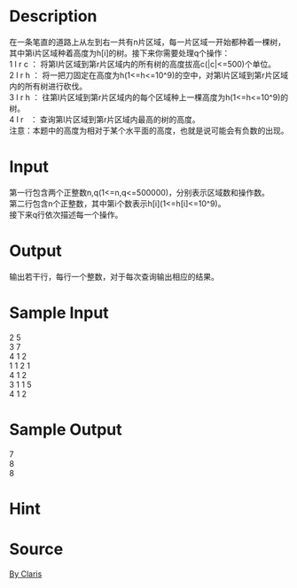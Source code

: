 
# Description

<div class="content"><div>在一条笔直的道路上从左到右一共有n片区域，每一片区域一开始都种着一棵树，其中第i片区域种着高度为h[i]的树。接下来你需要处理q个操作：</div>
<div>1 l r c ： 将第l片区域到第r片区域内的所有树的高度拔高c(|c|&lt;=500)个单位。</div>
<div>2 l r h ： 将一把刀固定在高度为h(1&lt;=h&lt;=10^9)的空中，对第l片区域到第r片区域内的所有树进行砍伐。</div>
<div>3 l r h ： 往第l片区域到第r片区域内的每个区域种上一棵高度为h(1&lt;=h&lt;=10^9)的树。</div>
<div>4 l r   ： 查询第l片区域到第r片区域内最高的树的高度。</div>
<div>注意：本题中的高度为相对于某个水平面的高度，也就是说可能会有负数的出现。</div>
<div></div>
<p></p></div>

# Input

<div class="content"><div>第一行包含两个正整数n,q(1&lt;=n,q&lt;=500000)，分别表示区域数和操作数。</div>
<div>第二行包含n个正整数，其中第i个数表示h[i](1&lt;=h[i]&lt;=10^9)。</div>
<div>接下来q行依次描述每一个操作。</div>
<div></div>
<p></p></div>

# Output

<div class="content"><div>输出若干行，每行一个整数，对于每次查询输出相应的结果。</div>
<div></div>
<p></p></div>

# Sample Input

<div class="content"><span class="sampledata">2 5<br/>
3 7<br/>
4 1 2<br/>
1 1 2 1<br/>
4 1 2<br/>
3 1 1 5<br/>
4 1 2</span></div>

# Sample Output

<div class="content"><span class="sampledata">7<br/>
8<br/>
8<br/>
</span></div>

# Hint

<div class="content"><p></p></div>

# Source

<div class="content"><p><a href="problemset.php?search=By Claris">By Claris</a></p></div>


